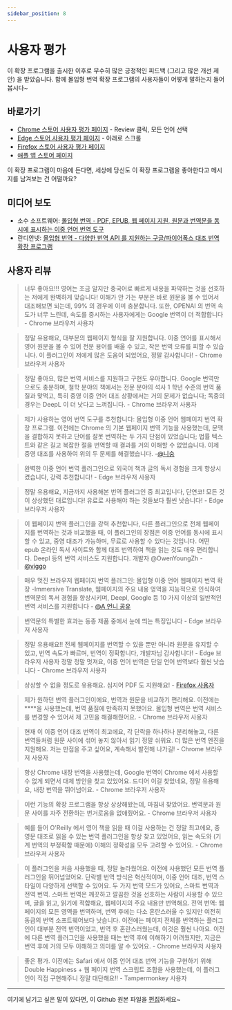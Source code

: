 ```yaml
---
sidebar_position: 8
---
```


# 사용자 평가

이 확장 프로그램을 출시한 이후로 무수히 많은 긍정적인 피드백 (그리고 많은 개선 제안) 을 받았습니다. 함께 몰입형 번역 확장 프로그램의 사용자들이 어떻게 말하는지 들어봅시다~

## 바로가기

- [Chrome 스토어 사용자 평가 페이지](https://chrome.google.com/webstore/detail/immersive-translate/bpoadfkcbjbfhfodiogcnhhhpibjhbnh) - Review 클릭, 모든 언어 선택
- [Edge 스토어 사용자 평가 페이지](https://microsoftedge.microsoft.com/addons/detail/%E6%B2%89%E6%B5%B8%E5%BC%8F%E7%BF%BB%E8%AF%91/amkbmndfnliijdhojkpoglbnaaahippg) - 아래로 스크롤
- [Firefox 스토어 사용자 평가 페이지](https://addons.mozilla.org/en-US/firefox/addon/immersive-translate/reviews/)
- [애플 앱 스토어 페이지](https://apps.apple.com/cn/app/%E6%B2%89%E6%B5%B8%E5%BC%8F%E7%BF%BB%E8%AF%91/id6447957425)

이 확장 프로그램이 마음에 든다면, 세상에 당신도 이 확장 프로그램을 좋아한다고 메시지를 남겨보는 건 어떨까요?

## 미디어 보도

- 소수 소프트웨어: [몰입형 번역 - PDF, EPUB, 웹 페이지 지원, 원문과 번역문을 동시에 표시하는 이중 언어 번역 도구](https://www.appinn.com/immersive-translate/)
- 란디안넷: [몰입형 번역 - 다양한 번역 API 를 지원하는 구글/파이어폭스 대조 번역 확장 프로그램](https://www.landiannews.com/download/97161.html?utm_sources=ourl.co&utm_medium=social&utm_campaign=none)

## 사용자 리뷰

> 너무 좋아요!!! 영어는 조금 알지만 중국어로 빠르게 내용을 파악하는 것을 선호하는 저에게 완벽하게 맞습니다! 이해가 안 가는 부분은 바로 원문을 볼 수 있어서 대조해보면 되는데, 99% 의 경우에 이미 충분합니다. 또한, OPENAI 의 번역 속도가 너무 느린데, 속도를 중시하는 사용자에게는 Google 번역이 더 적합합니다 - Chrome 브라우저 사용자

> 정말 유용해요, 대부분의 웹페이지 형식을 잘 지원합니다. 이중 언어를 표시해서 영어 원문을 볼 수 있어 전문 용어를 배울 수 있고, 작은 번역 오류를 피할 수 있습니다. 이 플러그인이 저에게 많은 도움이 되었어요, 정말 감사합니다! - Chrome 브라우저 사용자

> 정말 좋아요, 많은 번역 서비스를 지원하고 구현도 우아합니다. Google 번역만으로도 충분하며, 철학 분야의 책에서는 전문 분야의 석사 1 학년 수준의 번역 품질과 맞먹고, 특히 중영 이중 언어 대조 상황에서는 거의 문제가 없습니다; 독중의 경우는 DeepL 이 더 낫다고 느껴집니다. - Chrome 브라우저 사용자

> 제가 사용하는 영어 번역 도구를 추천합니다: 몰입형 이중 언어 웹페이지 번역 확장 프로그램. 이전에는 Chrome 의 기본 웹페이지 번역 기능을 사용했는데, 문맥을 결합하지 못하고 단어를 잘못 번역하는 두 가지 단점이 있었습니다; 법률 텍스트와 같은 길고 복잡한 절을 번역할 때 결과를 거의 이해할 수 없었습니다. 이제 중영 대조를 사용하여 위의 두 문제를 해결했습니다. -[@니숭](https://twitter.com/nishuang/status/1623576540389822465)

> 완벽한 이중 언어 번역 플러그인으로 외국어 책과 글의 독서 경험을 크게 향상시켰습니다, 강력 추천합니다! - Edge 브라우저 사용자

> 정말 유용해요, 지금까지 사용해본 번역 플러그인 중 최고입니다, 단연코! 모든 것이 상상했던 대로입니다! 유료로 사용해야 하는 것들보다 훨씬 낫습니다! - Edge 브라우저 사용자

> 이 웹페이지 번역 플러그인을 강력 추천합니다, 다른 플러그인으로 전체 웹페이지를 번역하는 것과 비교했을 때, 이 플러그인의 장점은 이중 언어를 동시에 표시할 수 있고, 중영 대조가 가능하며, 무료로 사용할 수 있다는 것입니다. 어떤 epub 온라인 독서 사이트와 함께 대조 번역하여 책을 읽는 것도 매우 편리합니다. Deepl 등의 번역 서비스도 지원합니다. 개발자 @OwenYoungZh - [@viggo](https://twitter.com/decohack/status/1622175776274792449)

> 매우 멋진 브라우저 웹페이지 번역 플러그인: 몰입형 이중 언어 웹페이지 번역 확장 -Immersive Translate, 웹페이지의 주요 내용 영역을 지능적으로 인식하여 번역문의 독서 경험을 향상시키며, Deepl, Google 등 10 가지 이상의 일반적인 번역 서비스를 지원합니다 - [@A 언니 공유](https://twitter.com/abskoop/status/1619619066511241216)

> 번역문의 특별한 효과는 동종 제품 중에서 눈에 띄는 특징입니다 - Edge 브라우저 사용자

> 정말 유용해요!! 전체 웹페이지를 번역할 수 있을 뿐만 아니라 원문을 유지할 수 있고, 번역 속도가 빠르며, 번역이 정확합니다, 개발자님 감사합니다! - Edge 브라우저 사용자
> 정말 정말 멋져요, 이중 언어 번역은 단일 언어 번역보다 훨씬 낫습니다 - Chrome 브라우저 사용자

> 상상할 수 없을 정도로 유용해요. 심지어 PDF 도 지원해요! - [Firefox 사용자](https://addons.mozilla.org/en-US/firefox/addon/immersive-translate/reviews/1923696/)

> 제가 원하던 번역 플러그인이에요, 번역과 원문을 비교하기 편리해요. 이전에는 \*\*\*\*을 사용했는데, 번역 품질에 만족하지 못했어요. 몰입형 번역은 번역 서비스를 변경할 수 있어서 제 고민을 해결해줬어요. - Chrome 브라우저 사용자

> 현재 이 이중 언어 대조 번역이 최고에요, 각 단락을 하나하나 분리해놓고, 다른 번역들처럼 원문 사이에 섞어 놓지 않아서 읽기 정말 쉬워요. 더 많은 번역 엔진을 지원해요. 저는 만점을 주고 싶어요, 계속해서 발전해 나가길! - Chrome 브라우저 사용자

> 항상 Chrome 내장 번역을 사용했는데, Google 번역이 Chrome 에서 사용할 수 없게 되면서 대체 방안을 찾고 있었어요. 드디어 이걸 찾았네요, 정말 유용해요, 내장 번역을 뛰어넘어요. - Chrome 브라우저 사용자

> 이런 기능의 확장 프로그램을 항상 상상해왔는데, 마침내 찾았어요. 번역문과 원문 사이를 자주 전환하는 번거로움을 없애줬어요. - Chrome 브라우저 사용자

> 예를 들어 O'Reilly 에서 영어 책을 읽을 때 이걸 사용하는 건 정말 최고에요, 중영문 대조로 읽을 수 있는 번역 플러그인을 항상 찾고 있었어요, 읽는 속도와 (기계 번역의 부정확함 때문에) 이해의 정확성을 모두 고려할 수 있어요. - Chrome 브라우저 사용자

> 이 플러그인을 처음 사용했을 때, 정말 놀라웠어요. 이전에 사용했던 모든 번역 플러그인을 뛰어넘었어요. 단락별 번역 방식은 혁신적이며, 이중 언어 대조, 번역 스타일이 다양하게 선택할 수 있어요. 두 가지 번역 모드가 있어요, 스마트 번역과 전역 번역. 스마트 번역은 깨끗하고 깔끔한 것을 선호하는 사람이 사용할 수 있으며, 글을 읽고, 읽기에 적합해요, 웹페이지의 주요 내용만 번역해요. 전역 번역: 웹페이지의 모든 영역을 번역하며, 번역 후에는 다소 혼란스러울 수 있지만 여전히 동급의 번역 소프트웨어보다 낫습니다. 이전에는 페이지 전체를 번역하는 플러그인이 대부분 전역 번역이었고, 번역 후 혼란스러웠는데, 이것은 훨씬 나아요. 이전에 다른 번역 플러그인을 사용했을 때는 번역 후에 이해하기 어려웠지만, 지금은 번역 후에 거의 모두 이해하고 의미를 알 수 있어요. - Chrome 브라우저 사용자

> 좋은 평가. 이전에는 Safari 에서 이중 언어 대조 번역 기능을 구현하기 위해 Double Happiness + 웹 페이지 번역 스크립트 조합을 사용했는데, 이 플러그인이 직접 구현해주니 정말 대단해요!! - Tampermonkey 사용자

---

여기에 남기고 싶은 말이 있다면, 이 Github 원본 파일을 [편집](https://github.com/immersive-translate/immersive-translate/edit/main/docs/review.md)하세요~
